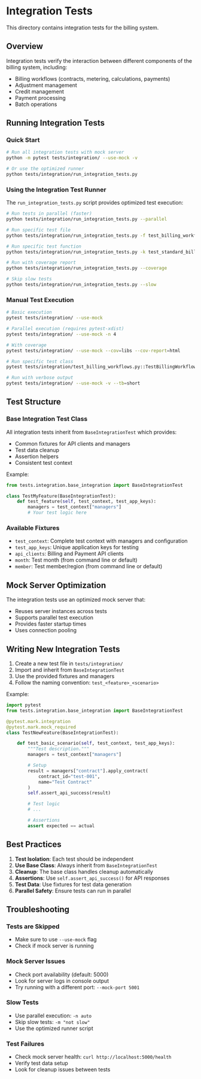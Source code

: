 # Integration Tests

This directory contains integration tests for the billing system.

## Overview

Integration tests verify the interaction between different components of the billing system, including:

- Billing workflows (contracts, metering, calculations, payments)
- Adjustment management
- Credit management
- Payment processing
- Batch operations

## Running Integration Tests

### Quick Start

```bash
# Run all integration tests with mock server
python -m pytest tests/integration/ --use-mock -v

# Or use the optimized runner
python tests/integration/run_integration_tests.py
```

### Using the Integration Test Runner

The `run_integration_tests.py` script provides optimized test execution:

```bash
# Run tests in parallel (faster)
python tests/integration/run_integration_tests.py --parallel

# Run specific test file
python tests/integration/run_integration_tests.py -f test_billing_workflows.py

# Run specific test function
python tests/integration/run_integration_tests.py -k test_standard_billing_cycle

# Run with coverage report
python tests/integration/run_integration_tests.py --coverage

# Skip slow tests
python tests/integration/run_integration_tests.py --slow
```

### Manual Test Execution

```bash
# Basic execution
pytest tests/integration/ --use-mock

# Parallel execution (requires pytest-xdist)
pytest tests/integration/ --use-mock -n 4

# With coverage
pytest tests/integration/ --use-mock --cov=libs --cov-report=html

# Run specific test class
pytest tests/integration/test_billing_workflows.py::TestBillingWorkflows --use-mock

# Run with verbose output
pytest tests/integration/ --use-mock -v --tb=short
```

## Test Structure

### Base Integration Test Class

All integration tests inherit from `BaseIntegrationTest` which provides:

- Common fixtures for API clients and managers
- Test data cleanup
- Assertion helpers
- Consistent test context

Example:

```python
from tests.integration.base_integration import BaseIntegrationTest

class TestMyFeature(BaseIntegrationTest):
    def test_feature(self, test_context, test_app_keys):
        managers = test_context["managers"]
        # Your test logic here
```

### Available Fixtures

- `test_context`: Complete test context with managers and configuration
- `test_app_keys`: Unique application keys for testing
- `api_clients`: Billing and Payment API clients
- `month`: Test month (from command line or default)
- `member`: Test member/region (from command line or default)

## Mock Server Optimization

The integration tests use an optimized mock server that:

- Reuses server instances across tests
- Supports parallel test execution
- Provides faster startup times
- Uses connection pooling

## Writing New Integration Tests

1. Create a new test file in `tests/integration/`
2. Import and inherit from `BaseIntegrationTest`
3. Use the provided fixtures and managers
4. Follow the naming convention: `test_<feature>_<scenario>`

Example:

```python
import pytest
from tests.integration.base_integration import BaseIntegrationTest

@pytest.mark.integration
@pytest.mark.mock_required
class TestNewFeature(BaseIntegrationTest):

    def test_basic_scenario(self, test_context, test_app_keys):
        """Test description."""
        managers = test_context["managers"]

        # Setup
        result = managers["contract"].apply_contract(
            contract_id="test-001",
            name="Test Contract"
        )
        self.assert_api_success(result)

        # Test logic
        # ...

        # Assertions
        assert expected == actual
```

## Best Practices

1. **Test Isolation**: Each test should be independent
2. **Use Base Class**: Always inherit from `BaseIntegrationTest`
3. **Cleanup**: The base class handles cleanup automatically
4. **Assertions**: Use `self.assert_api_success()` for API responses
5. **Test Data**: Use fixtures for test data generation
6. **Parallel Safety**: Ensure tests can run in parallel

## Troubleshooting

### Tests are Skipped

- Make sure to use `--use-mock` flag
- Check if mock server is running

### Mock Server Issues

- Check port availability (default: 5000)
- Look for server logs in console output
- Try running with a different port: `--mock-port 5001`

### Slow Tests

- Use parallel execution: `-n auto`
- Skip slow tests: `-m "not slow"`
- Use the optimized runner script

### Test Failures

- Check mock server health: `curl http://localhost:5000/health`
- Verify test data setup
- Look for cleanup issues between tests

